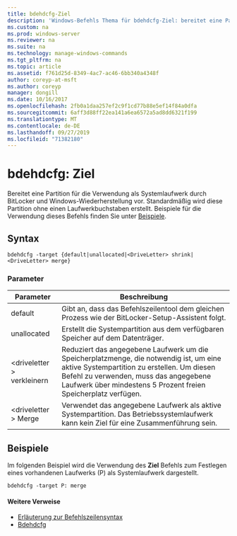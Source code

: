 ```yaml
---
title: bdehdcfg-Ziel
description: 'Windows-Befehls Thema für bdehdcfg-Ziel: bereitet eine Partition für die Verwendung als Systemlaufwerk durch BitLocker und Windows-Wiederherstellung vor.'
ms.custom: na
ms.prod: windows-server
ms.reviewer: na
ms.suite: na
ms.technology: manage-windows-commands
ms.tgt_pltfrm: na
ms.topic: article
ms.assetid: f761d25d-8349-4ac7-ac46-6bb340a4348f
author: coreyp-at-msft
ms.author: coreyp
manager: dongill
ms.date: 10/16/2017
ms.openlocfilehash: 2fb0a1daa257ef2c9f1cd77b88e5ef14f84a0dfa
ms.sourcegitcommit: 6aff3d88ff22ea141a6ea6572a5ad8dd6321f199
ms.translationtype: MT
ms.contentlocale: de-DE
ms.lasthandoff: 09/27/2019
ms.locfileid: "71382180"
---
```

# <a name="bdehdcfg-target"></a>bdehdcfg: Ziel



Bereitet eine Partition für die Verwendung als Systemlaufwerk durch BitLocker und Windows-Wiederherstellung vor. Standardmäßig wird diese Partition ohne einen Laufwerkbuchstaben erstellt. Beispiele für die Verwendung dieses Befehls finden Sie unter [Beispiele](#BKMK_Examples).

## <a name="syntax"></a>Syntax

```
bdehdcfg -target {default|unallocated|<DriveLetter> shrink|<DriveLetter> merge}
```

### <a name="parameters"></a>Parameter

|Parameter|Beschreibung|
|---------|-----------|
|default|Gibt an, dass das Befehlszeilentool dem gleichen Prozess wie der BitLocker-Setup-Assistent folgt.|
|unallocated|Erstellt die Systempartition aus dem verfügbaren Speicher auf dem Datenträger.|
|\<driveletter > verkleinern|Reduziert das angegebene Laufwerk um die Speicherplatzmenge, die notwendig ist, um eine aktive Systempartition zu erstellen. Um diesen Befehl zu verwenden, muss das angegebene Laufwerk über mindestens 5 Prozent freien Speicherplatz verfügen.|
|\<driveletter > Merge|Verwendet das angegebene Laufwerk als aktive Systempartition. Das Betriebssystemlaufwerk kann kein Ziel für eine Zusammenführung sein.|

## <a name="BKMK_Examples"></a>Beispiele

Im folgenden Beispiel wird die Verwendung des **Ziel** Befehls zum Festlegen eines vorhandenen Laufwerks (P) als Systemlaufwerk dargestellt.
```
bdehdcfg -target P: merge
```

#### <a name="additional-references"></a>Weitere Verweise

-   [Erläuterung zur Befehlszeilensyntax](command-line-syntax-key.md)
-   [Bdehdcfg](bdehdcfg.md)